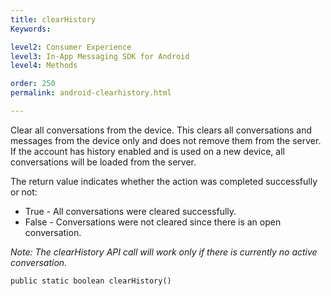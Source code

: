 ```yaml
---
title: clearHistory
Keywords:

level2: Consumer Experience
level3: In-App Messaging SDK for Android
level4: Methods

order: 250
permalink: android-clearhistory.html

---
```


Clear all conversations from the device. This clears all conversations and messages from the device only and does not remove them from the server. If the account has history enabled and is used on a new device, all conversations will be loaded from the server.

The return value indicates whether the action was completed successfully or not:

- True - All conversations were cleared successfully.
- False - Conversations were not cleared since there is an open conversation.

*Note: The clearHistory API call will work only if there is currently no active conversation.*

`public static boolean clearHistory()`
